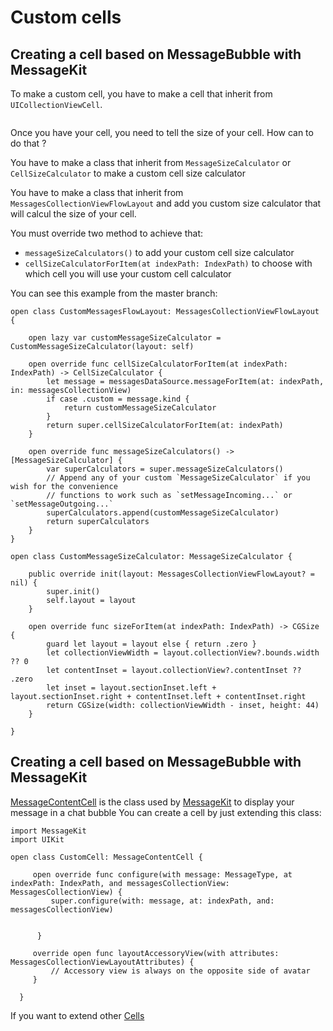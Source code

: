 # Custom cells 

## Creating a cell based on MessageBubble with MessageKit

To make a custom cell, you have to make a cell that inherit from `UICollectionViewCell`.

```

```

Once you have your cell, you need to tell the size of your cell. How can to do that ?

You have to make a class that inherit from `MessageSizeCalculator` or `CellSizeCalculator` to make a custom cell size calculator

You have to make a class that inherit from `MessagesCollectionViewFlowLayout` and add you custom size calculator that will calcul the size of your cell.

You must override two method to achieve that:

- `messageSizeCalculators()` to add your custom cell size calculator
- `cellSizeCalculatorForItem(at indexPath: IndexPath)` to choose with which cell you will use your custom cell calculator


You can see this example from the master branch:

```
open class CustomMessagesFlowLayout: MessagesCollectionViewFlowLayout {
    
    open lazy var customMessageSizeCalculator = CustomMessageSizeCalculator(layout: self)
    
    open override func cellSizeCalculatorForItem(at indexPath: IndexPath) -> CellSizeCalculator {
        let message = messagesDataSource.messageForItem(at: indexPath, in: messagesCollectionView)
        if case .custom = message.kind {
            return customMessageSizeCalculator
        }
        return super.cellSizeCalculatorForItem(at: indexPath)
    }
    
    open override func messageSizeCalculators() -> [MessageSizeCalculator] {
        var superCalculators = super.messageSizeCalculators()
        // Append any of your custom `MessageSizeCalculator` if you wish for the convenience
        // functions to work such as `setMessageIncoming...` or `setMessageOutgoing...`
        superCalculators.append(customMessageSizeCalculator)
        return superCalculators
    }
}

open class CustomMessageSizeCalculator: MessageSizeCalculator {
    
    public override init(layout: MessagesCollectionViewFlowLayout? = nil) {
        super.init()
        self.layout = layout
    }
    
    open override func sizeForItem(at indexPath: IndexPath) -> CGSize {
        guard let layout = layout else { return .zero }
        let collectionViewWidth = layout.collectionView?.bounds.width ?? 0
        let contentInset = layout.collectionView?.contentInset ?? .zero
        let inset = layout.sectionInset.left + layout.sectionInset.right + contentInset.left + contentInset.right
        return CGSize(width: collectionViewWidth - inset, height: 44)
    }
  
}

```

## Creating a cell based on MessageBubble with MessageKit

[MessageContentCell](https://github.com/MessageKit/MessageKit/blob/master/Sources/Views/Cells/MessageContentCell.swift) is the class used by [MessageKit](https://github.com/MessageKit/MessageKit) to display your message in a chat bubble
You can create a cell by just extending this class: 

```
import MessageKit
import UIKit

open class CustomCell: MessageContentCell {

     open override func configure(with message: MessageType, at indexPath: IndexPath, and messagesCollectionView: MessagesCollectionView) {
         super.configure(with: message, at: indexPath, and: messagesCollectionView)


      }

     override open func layoutAccessoryView(with attributes: MessagesCollectionViewLayoutAttributes) {
         // Accessory view is always on the opposite side of avatar
     }
  
  }
```

If you want to extend other [Cells](https://github.com/MessageKit/MessageKit/blob/master/Sources/Views/Cells)
